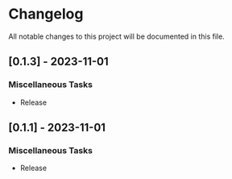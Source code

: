 # Changelog

All notable changes to this project will be documented in this file.

<!-- generated by git-cliff -->
<!-- generated by git-cliff -->
## [0.1.3] - 2023-11-01

### Miscellaneous Tasks

- Release

<!-- generated by git-cliff -->
<!-- generated by git-cliff -->
## [0.1.1] - 2023-11-01

### Miscellaneous Tasks

- Release

<!-- generated by git-cliff -->
<!-- generated by git-cliff -->
